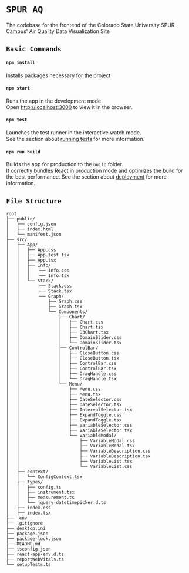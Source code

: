 # `SPUR AQ`
The codebase for the frontend of the Colorado State University SPUR Campus' Air Quality Data Visualization Site
## `Basic Commands`
#### `npm install`
Installs packages necessary for the project
#### `npm start`
Runs the app in the development mode.\
Open [http://localhost:3000](http://localhost:3000) to view it in the browser.
#### `npm test`
Launches the test runner in the interactive watch mode.\
See the section about [running tests](https://facebook.github.io/create-react-app/docs/running-tests) for more information.
#### `npm run build`
Builds the app for production to the `build` folder.\
It correctly bundles React in production mode and optimizes the build for the best performance.
See the section about [deployment](https://facebook.github.io/create-react-app/docs/deployment) for more information.

## `File Structure`

```
root
├── public/
│   ├── config.json
│   ├── index.html
│   └── manifest.json
├── src/
│   ├── App/
│   │   ├── App.css
│   │   ├── App.test.tsx
│   │   ├── App.tsx
│   │   ├── Info/
│   │   │   ├── Info.css
│   │   │   └── Info.tsx
│   │   └── Stack/
│   │       ├── Stack.css
│   │       ├── Stack.tsx
│   │       └── Graph/
│   │           ├── Graph.css
│   │           ├── Graph.tsx
│   │           └── Components/
│   │               ├── Chart/
│   │               │   ├── Chart.css
│   │               │   ├── Chart.tsx
│   │               │   ├── D3Chart.tsx
│   │               │   ├── DomainSlider.css
│   │               │   └── DomainSlider.tsx
│   │               ├── ControlBar/
│   │               │   ├── CloseButton.css
│   │               │   ├── CloseButton.tsx
│   │               │   ├── ControlBar.css
│   │               │   ├── ControlBar.tsx
│   │               │   ├── DragHandle.css
│   │               │   └── DragHandle.tsx
│   │               └── Menu/
│   │                   ├── Menu.css
│   │                   ├── Menu.tsx
│   │                   ├── DateSelector.css
│   │                   ├── DateSelector.tsx
│   │                   ├── IntervalSelector.tsx
│   │                   ├── ExpandToggle.css
│   │                   ├── ExpandToggle.tsx
│   │                   ├── VariableSelector.css
│   │                   ├── VariableSelector.tsx
│   │                   └── VariableModal/
│   │                       ├── VariableModal.css
│   │                       ├── VariableModal.tsx
│   │                       ├── VariableDescription.css
│   │                       ├── VariableDescription.tsx
│   │                       ├── VariableList.tsx
│   │                       └── VariableList.css
│   ├── context/
│   │   └── ConfigContext.tsx
│   ├── types/
│   │   ├── config.ts
│   │   ├── instrument.tsx
│   │   ├── measurement.ts
│   │   └── jquery-datetimepicker.d.ts
│   ├── index.css
│   ├── index.tsx
├── .env
├── .gitignore
├── desktop.ini
├── package.json
├── package-lock.json
├── README.md
├── tsconfig.json
├── react-app-env.d.ts
├── reportWebVitals.ts
└── setupTests.ts
```
